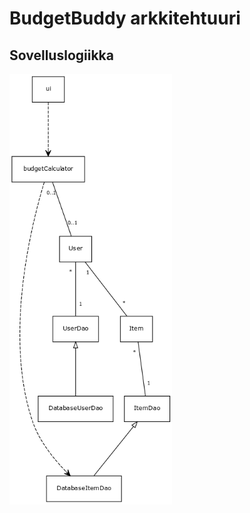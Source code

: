 # BudgetBuddy arkkitehtuuri
## Sovelluslogiikka
<img src="https://github.com/MTajakka/ot-harjoitustyo/blob/master/dokumentointi/kuvat/luokkakaavio.png" width="260">
